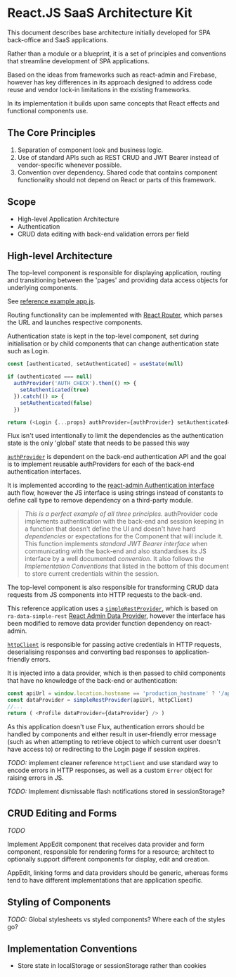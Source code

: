# React.JS SaaS Architecture Kit

This document describes base architecture initially developed for
SPA back-office and SaaS applications.

Rather than a module or a blueprint, it is a set of principles
and conventions that streamline development of SPA
applications.

Based on the ideas from frameworks such as react-admin and Firebase,
however has key differences in its approach designed to address
code reuse and vendor lock-in limitations in the existing frameworks.

In its implementation it builds upon same concepts that React effects
and functional components use.

## The Core Principles

1. Separation of component look and business logic.
2. Use of standard APIs such as REST CRUD and JWT Bearer instead of
vendor-specific whenever possible.
3. Convention over dependency. Shared code that contains component
functionality should not depend on React or parts of this framework.

## Scope

* High-level Application Architecture
* Authentication
* CRUD data editing with back-end validation errors per field

## High-level Architecture

The top-level component is responsible for displaying application, routing
and transitioning between the 'pages' and providing data access objects
for underlying components.

See [reference example app.js](samples/app.js).

Routing functionality can be implemented with [React Router](https://reacttraining.com/react-router/web/guides/quick-start), which parses the URL and launches respective components.

Authentication state is kept in the top-level component, set during initialisation
or by child components that can change authentication state such as Login.

```js
const [authenticated, setAuthenticated] = useState(null)

if (authenticated === null)
  authProvider('AUTH_CHECK').then(() => {
    setAuthenticated(true)
  }).catch(() => {
    setAuthenticated(false)
  })

return (<Login {...props} authProvider={authProvider} setAuthenticated={setAuthenticated} />)
```

Flux isn't used intentionally to limit the dependencies
as the authentication state is the only 'global' state
that needs to be passed this way 

[`authProvider`](samples/authProvider.js) is dependent on the back-end authentication API and
the goal is to implement reusable authProviders for each of the back-end authentication interfaces.

It is implemented according to the [react-admin Authentication interface](https://marmelab.com/react-admin/Authentication.html) auth flow, however the JS interface is using strings
instead of constants to define call type to remove dependency on a third-party module.

> *This is a perfect example of all three principles.* authProvider code implements
> authentication with the back-end and session keeping in a function that doesn't define the UI
> and doesn't have hard _dependencies_ or expectations for the Component that will include it.
> This function implements _standard JWT Bearer interface_ when communicating with the back-end
> and also standardises its JS interface by a well documented _convention_.
> It also follows the _Implementation Conventions_ that listed in the bottom of this document
> to store current credentials within the session.

The top-level component is also responsible for transforming CRUD data requests from JS
components into HTTP requests to the back-end.

This reference application uses a [`simpleRestProvider`](samples/simpleRestProvider.js), which
is based on `ra-data-simple-rest` [React Admin Data Provider](https://marmelab.com/react-admin/DataProviders.html),
however the interface has been modified to remove data provider function dependency on react-admin.

[`httpClient`](samples/httpClient.js) is responsible for passing active credentials in
HTTP requests, deserialising responses and converting bad responses to application-friendly errors.

It is injected into a data provider, which is then passed to child components that have
no knowledge of the back-end or authentication:

```js
const apiUrl = window.location.hostname == 'production_hostname' ? '/api' : 'http://localhost:3000'
const dataProvider = simpleRestProvider(apiUrl, httpClient)
//...
return ( <Profile dataProvider={dataProvider} /> )
```

As this application doesn't use Flux, authentication errors should be handled by components
and either result in user-friendly error message (such as when attempting to retrieve object to which
current user doesn't have access to) or redirecting to the Login page if session expires.

*TODO:* implement cleaner reference `httpClient` and
use standard way to encode errors in HTTP responses,
as well as a custom `Error` object for raising errors in JS.

*TODO:* Implement dismissable flash notifications stored in sessionStorage?

## CRUD Editing and Forms

*TODO*

Implement AppEdit component that receives data provider and form component,
responsible for rendering forms for a resource; architect to optionally
support different components for display, edit and creation.

AppEdit, linking forms and data providers should be generic, whereas forms
tend to have different implementations that are application specific.

## Styling of Components

*TODO:* Global stylesheets vs styled components? Where each of the styles go?

## Implementation Conventions

* Store state in localStorage or sessionStorage rather than cookies
